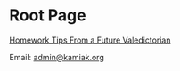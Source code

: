 # Root Page

[Homework Tips From a Future Valedictorian](/hw)

Email: [admin@kamiak.org](https://mail.google.com/mail/?view=cm&fs=1&to=admin@kamiak.org)
